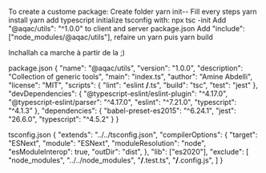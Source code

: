 To create a custome package:
Create folder
yarn init--
Fill every steps
yarn install
yarn add typescript
initialize tsconfig with:
npx tsc -init
Add "@aqac/utils": "^1.0.0" to client and server package.json
Add "include": ["node_modules/@aqac/utils"], 
refaire un yarn
puis yarn build

Inchallah ca marche à partir de la ;)


package.json
{
  "name": "@aqac/utils",
  "version": "1.0.0",
  "description": "Collection of generic tools",
  "main": "index.ts",
  "author": "Amine Abdelli",
  "license": "MIT",
  "scripts": {
    "lint": "eslint **/**.ts",
    "build": "tsc",
    "test": "jest"
  },
  "devDependencies": {
    "@typescript-eslint/eslint-plugin": "^4.17.0",
    "@typescript-eslint/parser": "^4.17.0",
    "eslint": "^7.21.0",
    "typescript": "^4.1.3"
  },
  "dependencies": {
    "babel-preset-es2015": "^6.24.1",
    "jest": "26.6.0",
    "typescript": "^4.5.2"
  }
}


tsconfig.json
{
  "extends": "../../tsconfig.json",
  "compilerOptions": {
    "target": "ESNext",
    "module": "ESNext",
    "moduleResolution": "node",
    "esModuleInterop": true,
    "outDir": "dist",
  },
  "lib": ["es2020"],
  "exclude": [
      "node_modules",
      "../../node_modules",
      "**/**.test.ts",
      "**/**.config.js",
  ]
}